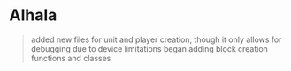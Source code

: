 # Alhala

> added new files for unit and player creation, though it only allows for debugging due to device limitations
> began adding block creation functions and classes
